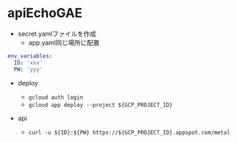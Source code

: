 # apiEchoGAE

- secret.yamlファイルを作成
  - app.yaml同じ場所に配置

```yaml
env_variables:
  ID: 'xxx'
  PW: 'yyy'
```

- deploy
  - `gcloud auth login`
  - `gcloud app deploy --project ${GCP_PROJECT_ID}`

- api
  - `curl -u ${ID}:${PW} https://${GCP_PROJECT_ID}.appspot.com/metal`
